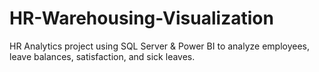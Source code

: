 # HR-Warehousing-Visualization
HR Analytics project using SQL Server &amp; Power BI to analyze employees, leave balances, satisfaction, and sick leaves.

